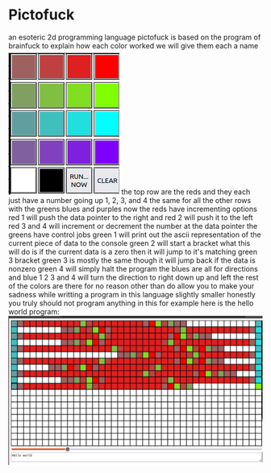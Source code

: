 # Pictofuck
an esoteric 2d programming language 
pictofuck is based on the program of brainfuck 
to explain how each color worked we will give them each a name
![alt text](https://github.com/hiIExistMan/Pictofuck/blob/main/tutorialImages/touchpad.png?raw=true)
the top row are the reds and they each just have a number going up 1, 2, 3, and 4
the same for all the other rows with the greens blues and purples
now the reds have incrementing options red 1 will push the data pointer to the right and red 2 will push it to the left
red 3 and 4 will increment or decrement the number at the data pointer
the greens have control jobs 
green 1 will print out the ascii representation of the current piece of data to the console
green 2 will start a bracket what this will do is if the current data is a zero then it will jump to it's matching green 3 bracket
green 3 is mostly the same though it will jump back if the data is nonzero
green 4 will simply halt the program
the blues are all for directions and blue 1 2 3 and 4 will turn the direction to right down up and left
the rest of the colors are there for no reason other than do allow you to make your sadness while writting a program in this language slightly smaller
honestly you truly should not program anything in this for example here is the hello world program:
![alt text](https://github.com/hiIExistMan/Pictofuck/blob/main/tutorialImages/HelloWorld.png?raw=true)